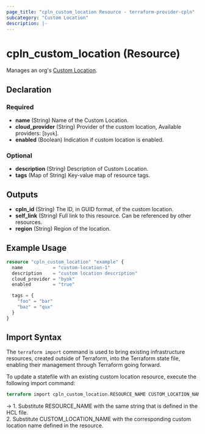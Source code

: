 ```yaml
---
page_title: "cpln_custom_location Resource - terraform-provider-cpln"
subcategory: "Custom Location"
description: |-
---
```


# cpln_custom_location (Resource)

Manages an org's [Custom Location](https://docs.controlplane.com/reference/location#byok-locations).

## Declaration

### Required

- **name** (String) Name of the Custom Location.
- **cloud_provider** (String) Provider of the custom location, Available providers: [`byok`].
- **enabled** (Boolean) Indication if custom location is enabled.

### Optional

- **description** (String) Description of Custom Location.
- **tags** (Map of String) Key-value map of resource tags.

## Outputs

- **cpln_id** (String) The ID, in GUID format, of the custom location.
- **self_link** (String) Full link to this resource. Can be referenced by other resources.
- **region** (String) Region of the location.

## Example Usage

```terraform
resource "cpln_custom_location" "example" {
  name           = "custom-location-1"
  description    = "custom location description"
  cloud_provider = "byok"
  enabled        = "true"

  tags = {
    "foo" = "bar"
    "baz" = "qux"
  }
}
```

## Import Syntax

The `terraform import` command is used to bring existing infrastructure resources, created outside of Terraform, into the Terraform state file, enabling their management through Terraform going forward.

To update a statefile with an existing custom location resource, execute the following import command:

```terraform
terraform import cpln_custom_location.RESOURCE_NAME CUSTOM_LOCATION_NAME
```

-> 1. Substitute RESOURCE_NAME with the same string that is defined in the HCL file.<br/>2. Substitute CUSTOM_LOCATION_NAME with the corresponding custom location name defined in the resource.
